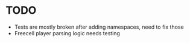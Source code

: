 # TODO

* Tests are mostly broken after adding namespaces, need to fix those
* Freecell player parsing logic needs testing
